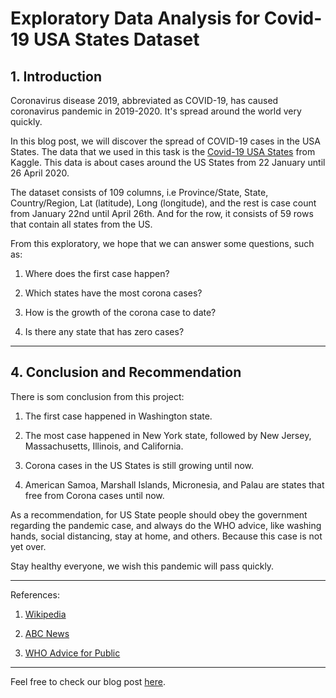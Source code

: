 # Exploratory Data Analysis for Covid-19 USA States Dataset

## 1. Introduction

Coronavirus disease 2019, abbreviated as COVID-19, has caused coronavirus pandemic in 2019-2020. It's spread around the world very quickly.

In this blog post, we will discover the spread of COVID-19 cases in the USA States. The data that we used in this task is the [Covid-19 USA States](https://www.kaggle.com/bioinfoacademy/covid19-usa-states-cleaned-historical-and-current) from Kaggle. This data is about cases around the US States from 22 January until 26 April 2020.

The dataset consists of 109 columns, i.e Province/State, State, Country/Region, Lat (latitude), Long (longitude), and the rest is case count from January 22nd until April 26th. And for the row, it consists of 59 rows that contain all states from the US.

From this exploratory, we hope that we can answer some questions, such as:

1. Where does the first case happen?

2. Which states have the most corona cases?

3. How is the growth of the corona case to date?

4. Is there any state that has zero cases?

---

## 4. Conclusion and Recommendation

There is som conclusion from this project:

1. The first case happened in Washington state.

2. The most case happened in New York state, followed by New Jersey, Massachusetts, Illinois, and California.

3. Corona cases in the US States is still growing until now.

4. American Samoa, Marshall Islands, Micronesia, and Palau are states that free from Corona cases until now.

As a recommendation, for US State people should obey the government regarding the pandemic case, and always do the WHO advice, like washing hands, social distancing, stay at home, and others. Because this case is not yet over.

Stay healthy everyone, we wish this pandemic will pass quickly.

---

References:

1. [Wikipedia](https://en.wikipedia.org/wiki/Coronavirus)

2. [ABC News](https://abcnews.go.com/Health/timeline-coronavirus-started/story?id=69435165)

3. [WHO Advice for Public](https://www.who.int/emergencies/diseases/novel-coronavirus-2019/advice-for-public)

---

Feel free to check our blog post [here](https://www.datainsightonline.com/post/exploratory-data-analysis-for-covid-19-usa-states-dataset).
